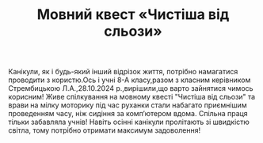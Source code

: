 ﻿---
title: Мовний квест «Чистіша від сльози»
---

Канікули, як і будь-який інший відрізок життя, потрібно намагатися проводити з користю.Ось і учні 8-А класу,разом з класним керівником Стрембицькою Л.А.,28.10.2024 р.,вирішили,що варто зайнятися чимось корисним! Живе спілкування на мовному квесті "Чистіша від сльози" та врави на мілку моторику під час руханки стали набагато приємнішим проведенням часу, ніж сидіння за комп’ютером вдома. Спільна праця тільки забавляла учнів! Навіть осінні канікули пролітають зі швидкістю світла, тому потрібно отримати максимум задоволення!

<slideshow />